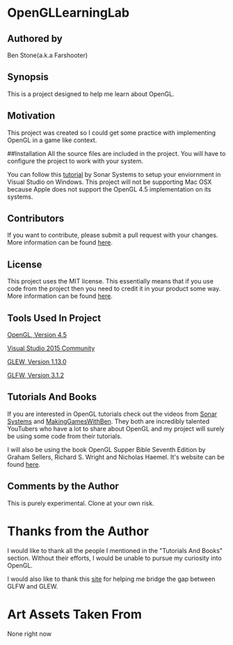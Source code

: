 # OpenGLLearningLab
## Authored by
Ben Stone(a.k.a Farshooter)

## Synopsis
This is a project designed to help me learn about OpenGL.

## Motivation
This project was created so I could get some practice with implementing OpenGL in a game like context.

##Installation
All the source files are included in the project. You will have to configure the project to work with your system. 

You can follow this [tutorial](https://www.youtube.com/watch?v=vGptI11wRxE) by Sonar Systems to setup your enviornment in Visual Studio on Windows. This project will not be supporting Mac OSX because Apple does not support the OpenGL 4.5 implementation on its systems.

## Contributors 
If you want to contribute, please submit a pull request with your changes. More information can be found [here](https://help.github.com/articles/using-pull-requests/).

## License
This project uses the MIT license. This essentially means that if you use code from the project then you need to credit it in your product some way. More information can be found [here](http://choosealicense.com/).

## Tools Used In Project
[OpenGL, Version 4.5](https://www.opengl.org/)

[Visual Studio 2015 Community](https://www.visualstudio.com/en-us/products/visual-studio-community-vs.aspx)

[GLEW, Version 1.13.0](http://glew.sourceforge.net/)

[GLFW, Version 3.1.2](http://www.glfw.org/)

## Tutorials And Books
If you are interested in OpenGL tutorials check out the videos from [Sonar Systems](https://www.youtube.com/playlist?list=PLRtjMdoYXLf4yTkXgyRBy5LXTFhdU7LWq) and [MakingGamesWithBen](https://www.youtube.com/playlist?list=PLSPw4ASQYyymu3PfG9gxywSPghnSMiOAW). They both are incredibly talented YouTubers who have a lot to share about OpenGL and my project will surely be using some code from their tutorials. 

I will also be using the book OpenGL Supper Bible Seventh Edition by Graham Sellers, Richard S. Wright and Nicholas Haemel. It's website can be found [here](http://www.openglsuperbible.com/).

## Comments by the Author
This is purely experimental. Clone at your own risk.

# Thanks from the Author
I would like to thank all the people I mentioned in the "Tutorials And Books" section. Without their efforts, I would be unable to pursue my curiosity into OpenGL. 

I would also like to thank this [site](http://antongerdelan.net/opengl/hellotriangle.html) for helping me bridge the gap between GLFW and GLEW.

# Art Assets Taken From
None right now